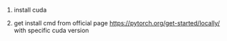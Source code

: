 1. install cuda

2. get install cmd from official page https://pytorch.org/get-started/locally/ with specific cuda version
